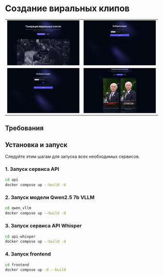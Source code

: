 # Создание виральных клипов

<table>
  <tr>
    <td><img src="assets/start_page.jpg" alt="start_page_preview" width="400"/></td>
    <td><img src="assets/upload_page.jpg" alt="upload_page_preview" width="400"/></td>
  </tr>
  <tr>
    <td><img src="assets/progress.jpg" alt="progress_preview" width="400"/></td>
    <td><img src="assets/result.jpg" alt="result_preview" width="400"/></td>
  </tr>
</table>

## Требования
## Установка и запуск

Следуйте этим шагам для запуска всех необходимых сервисов.
### 1. Запуск сервиса API
```bash
cd api
docker compose up --build -d
```
### 2. Запуск модели Qwen2.5 7b VLLM
```bash
cd qwen_vllm
docker compose up --build -d
```
### 3. Запуск сервиса API Whisper
```bash
cd api-whisper
docker compose up --build -d
```
### 4. Запуск frontend 
```bash
cd frontend
docker compose up -d --build
```

